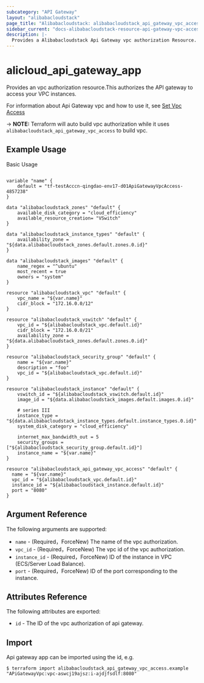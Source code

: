 ```yaml
---
subcategory: "API Gateway"
layout: "alibabacloudstack"
page_title: "Alibabacloudstack: alibabacloudstack_api_gateway_vpc_access"
sidebar_current: "docs-alibabacloudstack-resource-api-gateway-vpc-access"
description: |- 
  Provides a Alibabacloudstack Api Gateway vpc authorization Resource.
---
```


# alicloud_api_gateway_app

Provides an vpc authorization resource.This authorizes the API gateway to access your VPC instances.

For information about Api Gateway vpc and how to use it,
see [Set Vpc Access](https://help.aliyun.com/document_detail/400343.html?spm=5176.10695662.1996646101.searchclickresult.67be328fV80qXE)

-> **NOTE:** Terraform will auto build vpc authorization while it uses `alibabacloudstack_api_gateway_vpc_access` to build
vpc.

## Example Usage

Basic Usage

```

variable "name" {
	default = "tf-testAcccn-qingdao-env17-d01ApiGatewayVpcAccess-4857238"
}
	
data "alibabacloudstack_zones" "default" {
	available_disk_category = "cloud_efficiency"
	available_resource_creation= "VSwitch"
}

data "alibabacloudstack_instance_types" "default" {
	availability_zone = "${data.alibabacloudstack_zones.default.zones.0.id}"
}

data "alibabacloudstack_images" "default" {
	name_regex = "^ubuntu"
	most_recent = true
	owners = "system"
}

resource "alibabacloudstack_vpc" "default" {
	vpc_name = "${var.name}"
	cidr_block = "172.16.0.0/12"
}

resource "alibabacloudstack_vswitch" "default" {
	vpc_id = "${alibabacloudstack_vpc.default.id}"
	cidr_block = "172.16.0.0/21"
	availability_zone = "${data.alibabacloudstack_zones.default.zones.0.id}"
}

resource "alibabacloudstack_security_group" "default" {
	name = "${var.name}"
	description = "foo"
	vpc_id = "${alibabacloudstack_vpc.default.id}"
}

resource "alibabacloudstack_instance" "default" {
	vswitch_id = "${alibabacloudstack_vswitch.default.id}"
	image_id = "${data.alibabacloudstack_images.default.images.0.id}"

	# series III
	instance_type = "${data.alibabacloudstack_instance_types.default.instance_types.0.id}"
	system_disk_category = "cloud_efficiency"

	internet_max_bandwidth_out = 5
	security_groups = ["${alibabacloudstack_security_group.default.id}"]
	instance_name = "${var.name}"
}
	
resource "alibabacloudstack_api_gateway_vpc_access" "default" {
  name = "${var.name}"
  vpc_id = "${alibabacloudstack_vpc.default.id}"
  instance_id = "${alibabacloudstack_instance.default.id}"
  port = "8080"
}

```

## Argument Reference

The following arguments are supported:

* `name` - (Required，ForceNew) The name of the vpc authorization.
* `vpc_id` - (Required，ForceNew) The vpc id of the vpc authorization.
* `instance_id` - (Required，ForceNew) ID of the instance in VPC (ECS/Server Load Balance).
* `port` - (Required，ForceNew) ID of the port corresponding to the instance.

## Attributes Reference

The following attributes are exported:

* `id` - The ID of the vpc authorization of api gateway.

## Import

Api gateway app can be imported using the id, e.g.

```
$ terraform import alibabacloudstack_api_gateway_vpc_access.example "APiGatewayVpc:vpc-aswcj19ajsz:i-ajdjfsdlf:8080"
```
